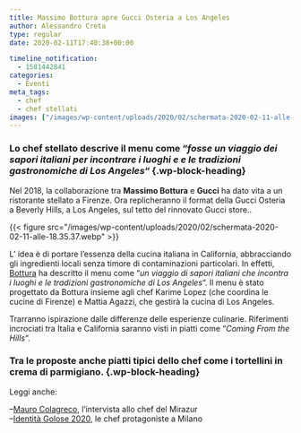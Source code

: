 ```yaml
---
title: Massimo Bottura apre Gucci Osteria a Los Angeles
author: Alessandro Creta
type: regular
date: 2020-02-11T17:40:38+00:00

timeline_notification:
  - 1581442841
categories:
  - Eventi
meta_tags:
  - chef
  - chef stellati
images: ["/images/wp-content/uploads/2020/02/schermata-2020-02-11-alle-18.35.17.webp"]
---
```

 

### Lo chef stellato descrive il menu come &#8220;_fosse un viaggio dei sapori italiani per incontrare i luoghi e e le tradizioni gastronomiche di Los Angeles_&#8220; {.wp-block-heading}

Nel 2018, la collaborazione tra **Massimo Bottura** e **Gucci** ha dato vita a un ristorante stellato a Firenze. Ora replicheranno il format della Gucci Osteria a Beverly Hills, a Los Angeles, sul tetto del rinnovato Gucci store..


{{< figure src="/images/wp-content/uploads/2020/02/schermata-2020-02-11-alle-18.35.37.webp" >}}


L&#8217; idea è di portare l&#8217;essenza della cucina italiana in California, abbracciando gli ingredienti locali senza timore di contaminazioni particolari. In effetti, <a rel="noreferrer noopener" aria-label="Bottura (apre in una nuova scheda)" href="https://aleepepe.com/2020/02/04/identita-golose-2020-2/" target="_blank">Bottura</a> ha descritto il menu come &#8220;_un viaggio di sapori italiani che incontra i luoghi e le tradizioni gastronomiche di Los Angeles_&#8220;. Il menu è stato progettato da Bottura insieme agli chef Karime Lopez (che coordina le cucine di Firenze) e Mattia Agazzi, che gestirà la cucina di Los Angeles.

Trarranno ispirazione dalle differenze delle esperienze culinarie. Riferimenti incrociati tra Italia e California saranno visti in piatti come &#8220;_Coming From the Hills_&#8220;. 

### Tra le proposte anche piatti tipici dello chef come i tortellini in crema di parmigiano. {.wp-block-heading}

Leggi anche:

&#8211;<a rel="noreferrer noopener" aria-label="Mauro Colagreco (apre in una nuova scheda)" href="https://aleepepe.com/2020/02/09/mauro-colagreco-mirazur-intervista/" target="_blank">Mauro Colagreco</a>, l&#8217;intervista allo chef del Mirazur  
&#8211;<a href="https://aleepepe.com/2020/02/11/donne-identita-golose/" target="_blank" rel="noreferrer noopener" aria-label="Identità Golose 2020 (apre in una nuova scheda)">Identità Golose 2020</a>, le chef protagoniste a Milano